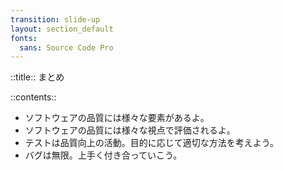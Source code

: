 ```yaml
---
transition: slide-up
layout: section_default
fonts:
  sans: Source Code Pro
---
```


::title::
まとめ

::contents::

<div class="w-fit mx-auto text-large leading-relaxed">

- ソフトウェアの品質には様々な要素があるよ。
- ソフトウェアの品質には様々な視点で評価されるよ。
- テストは品質向上の活動。目的に応じて適切な方法を考えよう。
- バグは無限。上手く付き合っていこう。

</div>
